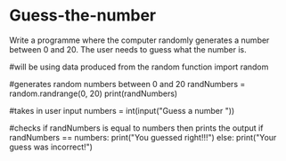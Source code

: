 # Guess-the-number
Write a programme where the computer randomly generates a number between 0 and 20. The user needs to guess what the number is.

#will be using data produced from the random function
import random

#generates random numbers between 0 and 20
randNumbers = random.randrange(0, 20)
print(randNumbers)

#takes in user input
numbers = int(input("Guess a number "))


#checks if randNumbers is equal to numbers then prints the output
if randNumbers == numbers:
    print("You guessed right!!!")
else:
    print("Your guess was incorrect!")


